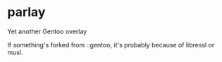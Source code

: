parlay
======

Yet another Gentoo overlay

If something's forked from ::gentoo, it's probably because of libressl or musl.
